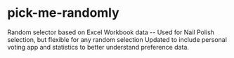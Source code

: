 # pick-me-randomly
Random selector based on Excel Workbook data -- Used for Nail Polish selection, but flexible for any random selection
Updated to include personal voting app and statistics to better understand preference data. 
